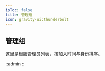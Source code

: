 ```yaml
---
isToc: false
title: 管理组
icon: gravity-ui:thunderbolt
---
```


## 管理组

这里是橙服管理员列表，按加入时间与身份排序。

::admin
::
